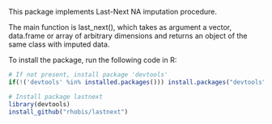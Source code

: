 This package implements Last-Next NA imputation procedure.

The main function is last_next(), which takes as argument a 
vector, data.frame or array of arbitrary dimensions and returns
an object of the same class with imputed data.



To install the package, run the following code in R:

``` r
# If not present, install package 'devtools'
if(!('devtools' %in% installed.packages())) install.packages("devtools")

# Install package lastnext
library(devtools)
install_github("rhobis/lastnext")
```